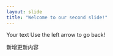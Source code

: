 ```yaml
---
layout: slide
title: "Welcome to our second slide!"
---
```

Your text
Use the left arrow to go back!

新增更新内容
